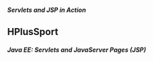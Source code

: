 ##### Servlets and JSP in Action

## HPlusSport

#### _Java EE: Servlets and JavaServer Pages (JSP)_
